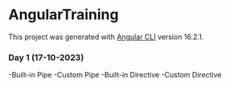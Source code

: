# AngularTraining

This project was generated with [Angular CLI](https://github.com/angular/angular-cli) version 16.2.1.

### Day 1 (17-10-2023)
-Built-in Pipe
-Custom Pipe
-Built-in Directive
-Custom Directive

